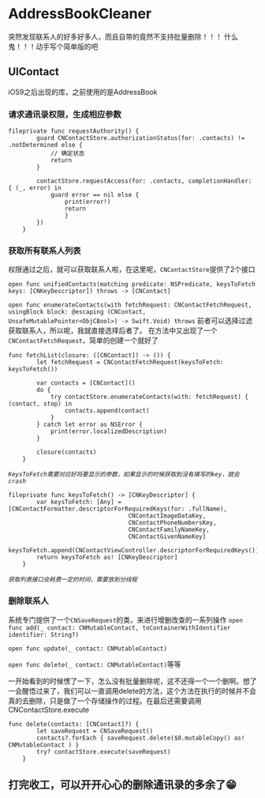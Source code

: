 # AddressBookCleaner
突然发现联系人的好多好多人，而且自带的竟然不支持批量删除！！！
什么鬼！！！动手写个简单版的吧
## UIContact
iOS9之后出现的库，之前使用的是AddressBook
### 请求通讯录权限，生成相应参数
```
fileprivate func requestAuthority() {
        guard CNContactStore.authorizationStatus(for: .contacts) != .notDetermined else {
            // 确定状态
            return
        }
        
        contactStore.requestAccess(for: .contacts, completionHandler: { (_, error) in
            guard error == nil else {
                print(error!)
                return
                }
        })
    }
```
### 获取所有联系人列表
权限通过之后，就可以获取联系人啦，在这里呢，`CNContactStore`提供了2个接口

`
open func unifiedContacts(matching predicate: NSPredicate, keysToFetch keys: [CNKeyDescriptor]) throws -> [CNContact]
`  

`
open func enumerateContacts(with fetchRequest: CNContactFetchRequest, usingBlock block: @escaping (CNContact, UnsafeMutablePointer<ObjCBool>) -> Swift.Void) throws
`
前者可以选择过滤获取联系人，所以呢，我就直接选择后者了。
在方法中又出现了一个`CNContactFetchRequest`，简单的创建一个就好了

```
func fetchList(closure: ([CNContact]) -> ()) {
        let fetchRequest = CNContactFetchRequest(keysToFetch: keysToFetch())
        
        var contacts = [CNContact]()
        do {
            try contactStore.enumerateContacts(with: fetchRequest) { (contact, stop) in
                contacts.append(contact)
            }
        } catch let error as NSError {
            print(error.localizedDescription)
        }
        
        closure(contacts)
    }
```
*`KeysToFetch需要对应好将要显示的参数，如果显示的时候获取到没有填写的key，就会crash`*

```
fileprivate func keysToFetch() -> [CNKeyDescriptor] {
        var keysToFetch: [Any] = [CNContactFormatter.descriptorForRequiredKeys(for: .fullName),
                                  CNContactImageDataKey,
                                  CNContactPhoneNumbersKey,
                                  CNContactFamilyNameKey,
                                  CNContactGivenNameKey]
        keysToFetch.append(CNContactViewController.descriptorForRequiredKeys())
        return keysToFetch as! [CNKeyDescriptor]
    }
```
*`获取列表接口会耗费一定的时间，需要放到分线程`*
### 删除联系人
系统专门提供了一个`CNSaveRequest`的类，来进行增删改查的一系列操作
`open func add(_ contact: CNMutableContact, toContainerWithIdentifier identifier: String?)`  

`open func update(_ contact: CNMutableContact)`  

`open func delete(_ contact: CNMutableContact)`等等

一开始看到的时候愣了一下，怎么没有批量删除呢，这不还得一个一个删啊。想了一会醒悟过来了，我们可以一直调用delete的方法，这个方法在执行的时候并不会真的去删除，只是做了一个存储操作的过程。在最后还需要调用CNContactStore.execute

```
func delete(contacts: [CNContact]?) {
        let saveRequest = CNSaveRequest()
        contacts?.forEach { saveRequest.delete($0.mutableCopy() as! CNMutableContact ) }
        try? contactStore.execute(saveRequest)
    }
```
## 打完收工，可以开开心心的删除通讯录的多余了😁
